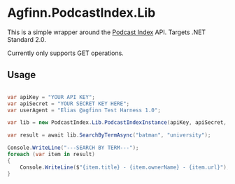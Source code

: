 # Agfinn.PodcastIndex.Lib

This is a simple wrapper around the [Podcast Index](https://podcastindex-org.github.io/docs-api/) API. Targets .NET Standard 2.0.

Currently only supports GET operations.

## Usage

```csharp

var apiKey = "YOUR API KEY";
var apiSecret = "YOUR SECRET KEY HERE";
var userAgent = "Elias @agfinn Test Harness 1.0";

var lib = new PodcastIndex.Lib.PodcastIndexInstance(apiKey, apiSecret, userAgent);

var result = await lib.SearchByTermAsync("batman", "university");

Console.WriteLine("---SEARCH BY TERM---");
foreach (var item in result)
{
	Console.WriteLine($"{item.title} - {item.ownerName} - {item.url}");
}

```
